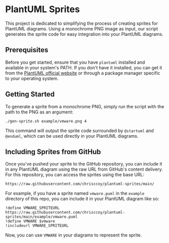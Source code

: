
# PlantUML Sprites

This project is dedicated to simplifying the process of creating sprites for PlantUML diagrams. Using a monochrome PNG image as input, our script generates the sprite code for easy integration into your PlantUML diagrams.

## Prerequisites

Before you get started, ensure that you have `plantuml` installed and available in your system's PATH. If you don't have it installed, you can get it from the [PlantUML official website](http://plantuml.com/starting) or through a package manager specific to your operating system.

## Getting Started

To generate a sprite from a monochrome PNG, simply run the script with the path to the PNG as an argument:

```
./gen-sprite.sh example/vmware.png 4
```

This command will output the sprite code surrounded by `@startuml` and `@enduml`, which can be used directly in your PlantUML diagrams.

## Including Sprites from GitHub

Once you've pushed your sprite to the GitHub repository, you can include it in any PlantUML diagram using the raw URL from GitHub's content delivery. For this repository, you can access the sprites using the base URL:

```
https://raw.githubusercontent.com/chrisccoy/plantuml-sprites/main/
```

For example, if you have a sprite named `vmware.puml` in the `example` directory of this repo, you can include it in your PlantUML diagram like so:

```
!define VMWARE_SPRITEURL https://raw.githubusercontent.com/chrisccoy/plantuml-sprites/main/example/vmware.puml
!define VMWARE $vmware
!includeurl VMWARE_SPRITEURL
```

Now, you can use `VMWARE` in your diagrams to represent the sprite.
